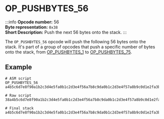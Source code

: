 # OP_PUSHBYTES_56
:::info
**Opcode number:** 56  
**Byte representation:**  `0x38`  
**Short Description:** Push the next 56 bytes onto the stack. 
:::

The `OP_PUSHBYTES_56` opcode will push the following 56 bytes onto the stack. It's part of a group of opcodes that push a specific number of bytes onto the stack, from [OP_PUSHBYTES_1](./OP_PUSHBYTES_1.md) to [OP_PUSHBYTES_75](./OP_PUSHBYTES_75.md).

## Example
```shell
# ASM script
OP_PUSHBYTES_56 a4b5c6d7e8f90a1b2c3d4e5fa0b1c2d3e4f56a7b8c9da0b1c2d3e4f57a8b9c0d1e2fa3b4c5d6e7f89a0b1c2d3e4fa5b6c7d8e9f01a2b3c4d

# Raw script
38a4b5c6d7e8f90a1b2c3d4e5fa0b1c2d3e4f56a7b8c9da0b1c2d3e4f57a8b9c0d1e2fa3b4c5d6e7f89a0b1c2d3e4fa5b6c7d8e9f01a2b3c4d

# Final stack
a4b5c6d7e8f90a1b2c3d4e5fa0b1c2d3e4f56a7b8c9da0b1c2d3e4f57a8b9c0d1e2fa3b4c5d6e7f89a0b1c2d3e4fa5b6c7d8e9f01a2b3c4d
```
